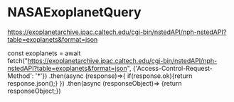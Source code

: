 # NASAExoplanetQuery

https://exoplanetarchive.ipac.caltech.edu/cgi-bin/nstedAPI/nph-nstedAPI?table=exoplanets&format=json

const exoplanets = await fetch("https://exoplanetarchive.ipac.caltech.edu/cgi-bin/nstedAPI/nph-nstedAPI?table=exoplanets&format=json",
{'Access-Control-Request-Method': '*'})
.then(async (response)=>{
    if(response.ok){return response.json();}
})
.then(async (responseObject)=> {return responseObject;})

